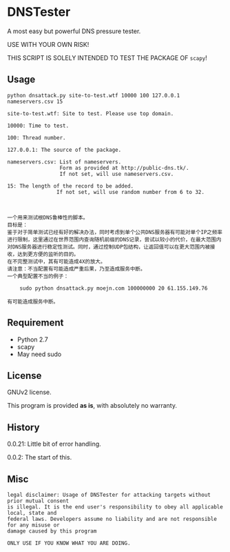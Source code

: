 DNSTester
========

A most easy but powerful DNS pressure tester.

USE WITH YOUR OWN RISK!

THIS SCRIPT IS SOLELY INTENDED TO TEST THE PACKAGE OF ```scapy```!


Usage
------

    python dnsattack.py site-to-test.wtf 10000 100 127.0.0.1 nameservers.csv 15
    
    site-to-test.wtf: Site to test. Please use top domain.
    
    10000: Time to test.
    
    100: Thread number.
    
    127.0.0.1: The source of the package.
    
    nameservers.csv: List of nameservers.
                     Form as provided at http://public-dns.tk/.
                     If not set, will use nameservers.csv.
    
    15: The length of the record to be added.
                    If not set, will use random number from 6 to 32.
                    
    
    
    一个用来测试根DNS鲁棒性的脚本。
    目标是：
    鉴于对于简单测试已经有好的解决办法，同时考虑到单个公共DNS服务器有可能对单个IP之频率进行限制，这里通过在世界范围内查询随机前缀的DNS记录，尝试以较小的代价，在最大范围内对DNS服务器进行稳定性测试。同时，通过控制UDP包结构，让返回值可以在更大范围内被接收，达到更方便的监听的目的。
    在不完整测试中，其有可能造成4X的放大。
    请注意：不当配置有可能造成严重后果，乃至造成服务中断。
    一个典型配置不当的例子：
    
        sudo python dnsattack.py moejn.com 100000000 20 61.155.149.76
        
    有可能造成服务中断。

Requirement
-------

- Python 2.7
- scapy
- May need sudo

License
-----

GNUv2 license.

This program is provided **as is**, with absolutely no warranty.


History
----

0.0.21: Little bit of error handling.

0.0.2: The start of this.

Misc
-----

    legal disclaimer: Usage of DNSTester for attacking targets without prior mutual consent
    is illegal. It is the end user's responsibility to obey all applicable local, state and
    federal laws. Developers assume no liability and are not responsible for any misuse or
    damage caused by this program
    
    ONLY USE IF YOU KNOW WHAT YOU ARE DOING.
